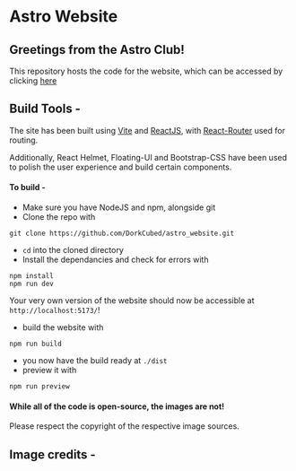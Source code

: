 # Astro Website

## Greetings from the Astro Club!

This repository hosts the code for the website, which can be accessed by clicking [here](https://google.com)

## Build Tools -

The site has been built using [Vite](https://vitejs.dev/) and [ReactJS](https://react.dev/), with [React-Router](https://reactrouter.com/) used for routing.

Additionally, React Helmet, Floating-UI and Bootstrap-CSS have been used to polish the user experience and build certain components.

#### To build -

- Make sure you have NodeJS and npm, alongside git
- Clone the repo with

```
git clone https://github.com/DorkCubed/astro_website.git
```

- `cd` into the cloned directory
- Install the dependancies and check for errors with

```
npm install
npm run dev
```

Your very own version of the website should now be accessible at `http://localhost:5173/`!

- build the website with

```
npm run build
```

- you now have the build ready at `./dist`
- preview it with

```
npm run preview
```

#### While all of the code is open-source, the images are not!

Please respect the copyright of the respective image sources.

## Image credits -
